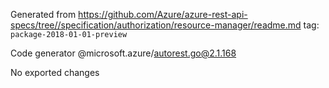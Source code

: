 Generated from https://github.com/Azure/azure-rest-api-specs/tree//specification/authorization/resource-manager/readme.md tag: `package-2018-01-01-preview`

Code generator @microsoft.azure/autorest.go@2.1.168

No exported changes